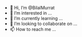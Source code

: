 - 👋 Hi, I’m @BilalMurrat
- 👀 I’m interested in ...
- 🌱 I’m currently learning ...
- 💞️ I’m looking to collaborate on ...
- 📫 How to reach me ...

<!---
BilalMurrat/BilalMurrat is a ✨ special ✨ repository because its `README.md` (this file) appears on your GitHub profile.
You can click the Preview link to take a look at your changes.
--->
